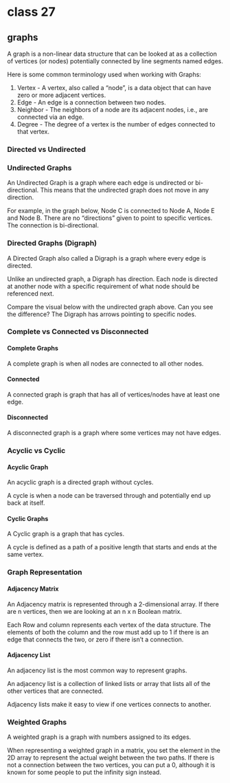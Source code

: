 # class 27

## graphs

A graph is a non-linear data structure that can be looked at as a collection of vertices (or nodes) potentially connected by line segments named edges.

Here is some common terminology used when working with Graphs:

1. Vertex - A vertex, also called a “node”, is a data object that can have zero or more adjacent vertices.
2. Edge - An edge is a connection between two nodes.
3. Neighbor - The neighbors of a node are its adjacent nodes, i.e., are connected via an edge.
4. Degree - The degree of a vertex is the number of edges connected to that vertex.

### Directed vs Undirected

### Undirected Graphs

An Undirected Graph is a graph where each edge is undirected or bi-directional. This means that the undirected graph does not move in any direction.

For example, in the graph below, Node C is connected to Node A, Node E and Node B. There are no “directions” given to point to specific vertices. The connection is bi-directional.

### Directed Graphs (Digraph)

A Directed Graph also called a Digraph is a graph where every edge is directed.

Unlike an undirected graph, a Digraph has direction. Each node is directed at another node with a specific requirement of what node should be referenced next.

Compare the visual below with the undirected graph above. Can you see the difference? The Digraph has arrows pointing to specific nodes.

### Complete vs Connected vs Disconnected

#### Complete Graphs

A complete graph is when all nodes are connected to all other nodes.

#### Connected

A connected graph is graph that has all of vertices/nodes have at least one edge.

#### Disconnected

A disconnected graph is a graph where some vertices may not have edges.

### Acyclic vs Cyclic

#### Acyclic Graph

An acyclic graph is a directed graph without cycles.

A cycle is when a node can be traversed through and potentially end up back at itself.

#### Cyclic Graphs

A Cyclic graph is a graph that has cycles.

A cycle is defined as a path of a positive length that starts and ends at the same vertex.

### Graph Representation

#### Adjacency Matrix

An Adjacency matrix is represented through a 2-dimensional array. If there are n vertices, then we are looking at an n x n Boolean matrix.

Each Row and column represents each vertex of the data structure. The elements of both the column and the row must add up to 1 if there is an edge that connects the two, or zero if there isn’t a connection.

#### Adjacency List

An adjacency list is the most common way to represent graphs.

An adjacency list is a collection of linked lists or array that lists all of the other vertices that are connected.

Adjacency lists make it easy to view if one vertices connects to another.

### Weighted Graphs

A weighted graph is a graph with numbers assigned to its edges.

When representing a weighted graph in a matrix, you set the element in the 2D array to represent the actual weight between the two paths. If there is not a connection between the two vertices, you can put a 0, although it is known for some people to put the infinity sign instead.
